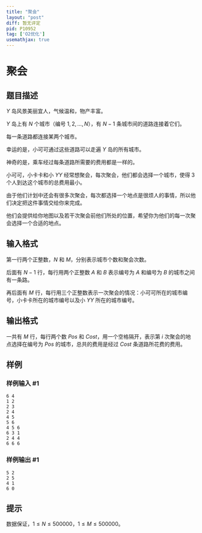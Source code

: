 ```yaml
---
title: "聚会"
layout: "post"
diff: 暂无评定
pid: P10952
tag: ['O2优化']
usemathjax: true
---
```


# 聚会
## 题目描述

$Y$ 岛风景美丽宜人，气候温和，物产丰富。

$Y$ 岛上有 $N$ 个城市（编号 $1,2,\dots,N$），有 $N-1$ 条城市间的道路连接着它们。

每一条道路都连接某两个城市。

幸运的是，小可可通过这些道路可以走遍 $Y$ 岛的所有城市。

神奇的是，乘车经过每条道路所需要的费用都是一样的。

小可可，小卡卡和小 $YY$ 经常想聚会，每次聚会，他们都会选择一个城市，使得 $3$ 个人到达这个城市的总费用最小。

由于他们计划中还会有很多次聚会，每次都选择一个地点是很烦人的事情，所以他们决定把这件事情交给你来完成。

他们会提供给你地图以及若干次聚会前他们所处的位置，希望你为他们的每一次聚会选择一个合适的地点。
## 输入格式

第一行两个正整数，$N$ 和 $M$，分别表示城市个数和聚会次数。

后面有 $N-1$ 行，每行用两个正整数 $A$ 和 $B$ 表示编号为 $A$ 和编号为 $B$ 的城市之间有一条路。

再后面有 $M$ 行，每行用三个正整数表示一次聚会的情况：小可可所在的城市编号，小卡卡所在的城市编号以及小 $YY$ 所在的城市编号。
## 输出格式

一共有 $M$ 行，每行两个数 $Pos$ 和 $Cost$，用一个空格隔开，表示第 $i$ 次聚会的地点选择在编号为 $Pos$ 的城市，总共的费用是经过 $Cost$ 条道路所花费的费用。
## 样例

### 样例输入 #1
```
6 4
1 2
2 3
2 4
4 5
5 6
4 5 6
6 3 1
2 4 4
6 6 6
```
### 样例输出 #1
```
5 2
2 5
4 1
6 0
```
## 提示

数据保证，$1\le N \le 500000$，$1\le M \le 500000$。
